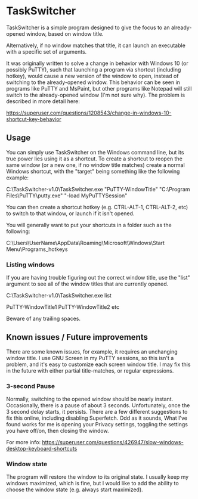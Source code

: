 # TaskSwitcher
TaskSwitcher is a simple program designed to give the focus to an already-opened window, based on window title.

Alternatively, if no window matches that title, it can launch an executable with a specific set of arguments.

It was originally written to solve a change in behavior with Windows 10 (or possibly PuTTY), such that launching a program via shortcut (including hotkey), would cause a new version of the window to open, instead of switching to the already-opened window. This behavior can be seen in programs like PuTTY and MsPaint, but other programs like Notepad will still switch to the already-opened window (I'm not sure why). The problem is described in more detail here:

https://superuser.com/questions/1208543/change-in-windows-10-shortcut-key-behavior

## Usage

You can simply use TaskSwitcher on the Windows command line, but its true power lies using it as a shortcut. To create a shortcut to reopen the same window (or a new one, if no window title matches) create a normal Windows shortcut, with the "target" being something like the following example:

C:\TaskSwitcher-v1.0\TaskSwitcher.exe "PuTTY-WindowTitle" "C:\Program Files\PuTTY\putty.exe" "-load MyPuTTYSession"

You can then create a shortcut hotkey (e.g. CTRL-ALT-1, CTRL-ALT-2, etc) to switch to that window, or launch if it isn't opened.

You will generally want to put your shortcuts in a folder such as the following:

C:\Users\UserName\AppData\Roaming\Microsoft\Windows\Start Menu\Programs\_hotkeys

### Listing windows

If you are having trouble figuring out the correct window title, use the "list" argument to see all of the window titles that are currently opened.

C:\TaskSwitcher-v1.0\TaskSwitcher.exe list

PuTTY-WindowTitle1
PuTTY-WindowTitle2
etc

Beware of any trailing spaces.

## Known issues / Future improvements

There are some known issues, for example, it requires an unchanging window title. I use GNU Screen in my PuTTY sessions, so this isn't a problem, and it's easy to customize each screen window title. I may fix this in the future with either partial title-matches, or regular expressions. 

### 3-second Pause 

Normally, switching to the opened window should be nearly instant. Occasionally, there is a pause of about 3 seconds. Unfortunately, once the 3 second delay starts, it persists. There are a few different suggestions to fix this online, including disabling Superfetch. Odd as it sounds, What I've found works for me is opening your Privacy settings, toggling the settings you have off/on, then closing the window.

For more info: https://superuser.com/questions/426947/slow-windows-desktop-keyboard-shortcuts

### Window state

The program will restore the window to its original state. I usually keep my windows maximized, which is fine, but I would like to add the ability to choose the window state (e.g. always start maximized).   
